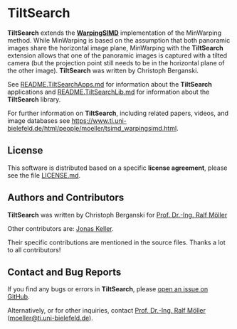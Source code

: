 # TiltSearch

**TiltSearch** extends the [**WarpingSIMD**](https://github.com/ti-uni-bielefeld/WarpingSIMD) implementation of the MinWarping method. While MinWarping is based on the assumption that both panoramic images share the horizontal image plane, MinWarping with the **TiltSearch** extension allows that one of the panoramic images is captured with a tilted camera (but the projection point still needs to be in the horizontal plane of the other image). **TiltSearch** was written by Christoph Berganski.

See [README.TiltSearchApps.md](README.TiltSearchApps.md) for information about the **TiltSearch** applications and [README.TiltSearchLib.md](README.TiltSearchLib.md) for information about the **TiltSearch** library.

For further information on **TiltSearch**, including related papers, videos, and image databases see https://www.ti.uni-bielefeld.de/html/people/moeller/tsimd_warpingsimd.html.

## License

This software is distributed based on a specific **license agreement**, please see the file [LICENSE.md](LICENSE.md).

## Authors and Contributors

**TiltSearch** was written by Christoph Berganski for [Prof. Dr.-Ing. Ralf Möller](http://www.ti.uni-bielefeld.de/html/people/moeller/)

Other contributors are: [Jonas Keller](https://github.com/jonicho).

Their specific contributions are mentioned in the source files. Thanks a lot to all contributors!

## Contact and Bug Reports

If you find any bugs or errors in **TiltSearch**, please [open an issue on GitHub](https://github.com/ti-uni-bielefeld/TiltSearch/issues).

Alternatively, or for other inquiries, contact [Prof. Dr.-Ing. Ralf Möller](http://www.ti.uni-bielefeld.de/html/people/moeller/) (moeller@ti.uni-bielefeld.de).
